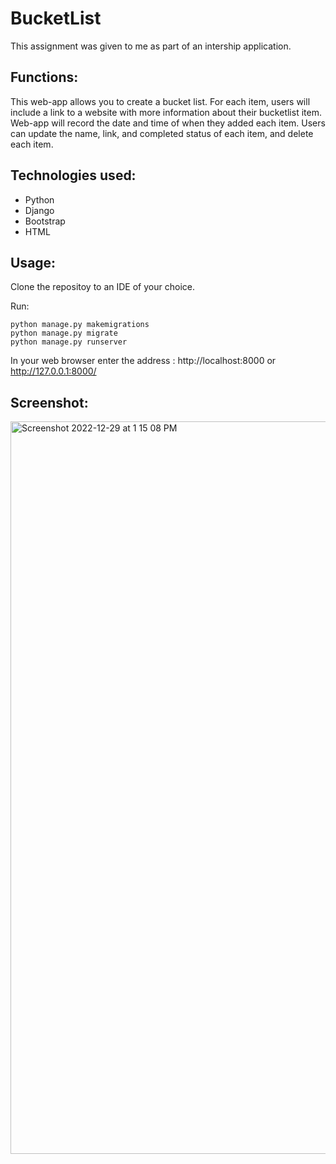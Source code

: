 # BucketList

This assignment was given to me as part of an intership application.

## Functions:

This web-app allows you to create a bucket list. For each item, users will include a link to a website with more information about their bucketlist item. Web-app will record the date and time of when they added each item. Users can update the name, link, and completed status of each item, and delete each item. 

## Technologies used:
* Python
* Django
* Bootstrap
* HTML

## Usage:

Clone the repositoy to an IDE of your choice.

Run:
```
python manage.py makemigrations
python manage.py migrate
python manage.py runserver
```

In your web browser enter the address : http://localhost:8000 or http://127.0.0.1:8000/

## Screenshot:

<img width="1172" alt="Screenshot 2022-12-29 at 1 15 08 PM" src="https://user-images.githubusercontent.com/112340268/209992957-0711b4bb-6298-4c1d-b21d-0a33b246d6a0.png">
